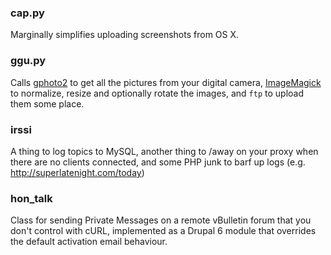 ### cap.py

Marginally simplifies uploading screenshots from OS X.

### ggu.py

Calls [gphoto2](http://www.gphoto.org/) to get all the pictures from your digital camera, [ImageMagick](http://www.imagemagick.org/) to normalize, resize and optionally rotate the images, and `ftp` to upload them some place.

### irssi

A thing to log topics to MySQL, another thing to /away on your proxy when there are no clients connected, and some PHP junk to barf up logs (e.g. http://superlatenight.com/today)

### hon_talk

Class for sending Private Messages on a remote vBulletin forum that you don't control with cURL, implemented as a Drupal 6 module that overrides the default activation email behaviour.